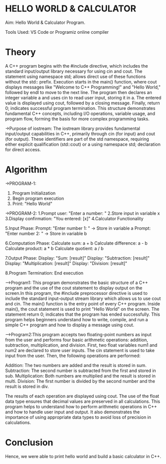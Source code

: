 # HELLO WORLD & CALCULATOR

Aim: Hello World & Calculator Program.

Tools Used: VS Code or Programiz online compiler

# Theory
A C++ program begins with the #include <iostream> directive, which includes the standard input/output library necessary for using cin and cout. The statement using namespace std; allows direct use of these functions without the std:: prefix. Execution starts in the main() function, where cout displays messages like "Welcome to C++ Programming!" and "Hello World," followed by endl to move to the next line. The program then declares an integer variable a and uses cin to read user input, storing it in a. The entered value is displayed using cout, followed by a closing message. Finally, return 0; indicates successful program termination. This structure demonstrates fundamental C++ concepts, including I/O operations, variable usage, and program flow, forming the basis for more complex programming tasks.

->Purpose of iostream:
The iostream library provides fundamental input/output capabilities in C++, primarily through cin (for input) and cout (for output). These identifiers are part of the std namespace, requiring either explicit qualification (std::cout) or a using namespace std; declaration for direct access.

# Algorithm
->PROGRAM-1:
1. Program Initialization
2. Begin program execution
3. Print: "Hello World"

->PROGRAM-2:
1.Prompt user: "Enter a number: "
2.Store input in variable x
3.Display confirmation: "You entered: [x]"
4.Calculator Functionality

5.Input Phase:
Prompt: "Enter number 1: " → Store in variable a
Prompt: "Enter number 2: " → Store in variable b

6.Computation Phase:
Calculate sum: a + b
Calculate difference: a - b
Calculate product: a * b
Calculate quotient: a / b

7.Output Phase:
Display: "Sum: [result]"
Display: "Subtraction: [result]"
Display: "Multiplication: [result]"
Display: "Division: [result]"

8.Program Termination:
End execution

-->Program1: This program demonstrates the basic structure of a C++ program and the use of the cout statement to display output on the screen.In this program, 
the #include<iostream> preprocessor directive is used to include the standard input-output stream library which allows us to use cout and cin. 
The main() function is the entry point of every C++ program. Inside main(), the cout statement is used to print "Hello World" on the screen. 
The statement return 0; indicates that the program has ended successfully.
This program helps beginners understand how to write, compile, and run a simple C++ program and how to display a message using cout.

-->Program2:This program accepts two floating-point numbers as input from the user and performs four basic arithmetic operations: addition, subtraction, 
multiplication, and division. First, two float variables num1 and num2 are declared to store user inputs. The cin statement is used to take input from the user. 
Then, the following operations are performed:

Addition: The two numbers are added and the result is stored in sum.
Subtraction: The second number is subtracted from the first and stored in sub.
Multiplication: Both numbers are multiplied and the result is stored in multi.
Division: The first number is divided by the second number and the result is stored in div.

The results of each operation are displayed using cout. The use of the float data type ensures that decimal values are preserved in all calculations.
This program helps to understand how to perform arithmetic operations in C++ and how to handle user input and output. 
It also demonstrates the importance of using appropriate data types to avoid loss of precision in calculations.

# Conclusion
Hence, we were able to print hello world and build a basic calculator in C++.
